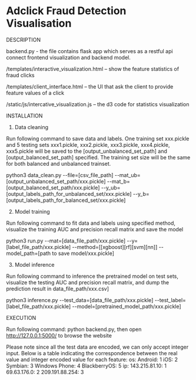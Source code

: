 # Adclick Fraud Detection Visualisation #

DESCRIPTION

backend.py - the file contains flask app which serves as a restful api connect frontend visualization and backend model.

/templates/interactive_visualization.html – show the feature statistics of fraud clicks

/templates/client_interface.html – the UI that ask the client to provide feature values of a click

/static/js/intercative_visualization.js – the d3 code for statistics visualization


INSTALLATION

1. Data cleaning

Run following command to save data and labels. One training set xxx.pickle and 5 testing sets xxx1.pickle, xxx2.pickle, xxx3.pickle, xxx4.pickle, xxx5.pickle will be saved to the [output_unbalanced_set_path] and [output_balanced_set_path] specified. The training set size will be the same for both balanced and unbalanced trainset.  

python3 data_clean.py --file=[csv_file_path] --mat_ub=[output_unbalanced_set_path/xxx.pickle] --mat_b=[output_balanced_set_path/xxx.pickle] --y_ub=[output_labels_path_for_unbalanced_set/xxx.pickle] --y_b=[output_labels_path_for_balanced_set/xxx.pickle]

2. Model training

Run following command to fit data and labels using specified method, visualize the training AUC and precision recall matrix and save the model

python3 run.py --mat=[data_file_path/xxx.pickle] --y=[label_file_path/xxx.pickle] --method=[[xgboost][rf][svm][nn]] --model_path=[path to save model/xxx.pickle]

3. Model inference

Run following command to inference the pretrained model on test sets, visualize the testing AUC and precision recall matrix, and dump the prediction result in data_file_path/xxx.csv]

python3 inference.py --test_data=[data_file_path/xxx.pickle] --test_label=[label_file_path/xxx.pickle] --model=[pretrained_model_path/xxx.pickle]

EXECUTION

Run following command:
python backend.py,
then open http://127.0.0.1:5000/ to browse the website

Please note since all the test data are encoded, we can only accept integer input. Below is a table indicating the correspondence between the real value and integer encoded value for each feature:
os:
Android: 1
iOS: 2
Symbian: 3
Windows Phone: 4
BlackberryOS: 5
ip:
143.215.81.10: 1
69.63.176.0: 2
209.191.88.254: 3

